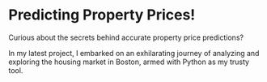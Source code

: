 # Predicting Property Prices!

Curious about the secrets behind accurate property price predictions?

In my latest project, I embarked on an exhilarating journey of analyzing and exploring the housing market in Boston, armed with Python as my trusty tool.
